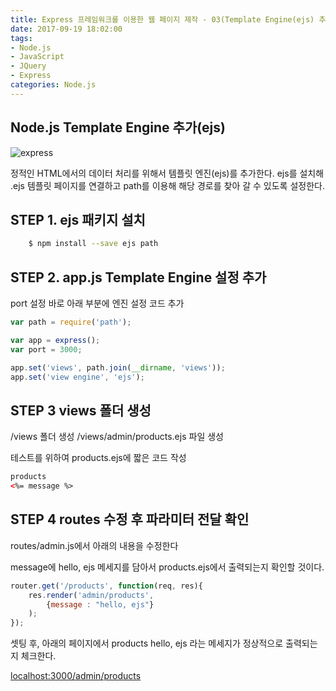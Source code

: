 ```yaml
---
title: Express 프레임워크를 이용한 웹 페이지 제작 - 03(Template Engine(ejs) 추가하기)
date: 2017-09-19 18:02:00
tags: 
- Node.js
- JavaScript
- JQuery
- Express
categories: Node.js
---
```


## **Node.js Template Engine 추가(ejs)**

![express](/images/node.png)


정적인 HTML에서의 데이터 처리를 위해서 템플릿 엔진(ejs)를 추가한다.
ejs를 설치해 .ejs 템플릿 페이지를 연결하고 path를 이용해 해당 경로를 찾아 갈 수 있도록 설정한다.

## STEP 1. ejs 패키지 설치
```bash
    $ npm install --save ejs path
```
## STEP 2. app.js Template Engine 설정 추가

port 설정 바로 아래 부분에 엔진 설정 코드 추가
```javascript
var path = require('path');

var app = express();
var port = 3000;

app.set('views', path.join(__dirname, 'views'));
app.set('view engine', 'ejs');
```

## STEP 3 views 폴더 생성

/views 폴더 생성
/views/admin/products.ejs 파일 생성

테스트를 위하여 products.ejs에 짧은 코드 작성

```html
products
<%= message %>
```

## STEP 4 routes 수정 후 파라미터 전달 확인

routes/admin.js에서 아래의 내용을 수정한다

message에 hello, ejs 메세지를 담아서 products.ejs에서
출력되는지 확인할 것이다.

```javascript
router.get('/products', function(req, res){
    res.render('admin/products', 
        {message : "hello, ejs"}    
    );
});
```

셋팅 후, 아래의 페이지에서 products hello, ejs 라는 메세지가 정상적으로 출력되는지 체크한다.

[localhost:3000/admin/products](localhost:3000/admin/products)